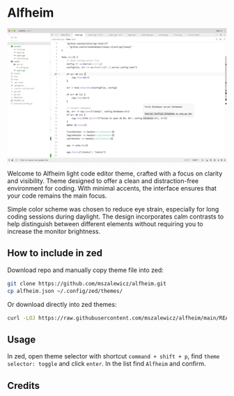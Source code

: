 # Alfheim

![alfheim](https://github.com/mszalewicz/alfheim/blob/main/static/alfheim_theme.png)

Welcome to Alfheim light code editor theme, crafted with a focus on clarity and visibility. Theme designed to offer a clean and distraction-free environment for coding. With minimal accents, the interface ensures that your code remains the main focus.

Simple color scheme was chosen to reduce eye strain, especially for long coding sessions during daylight. The design incorporates calm contrasts to help distinguish between different elements without requiring you to increase the monitor brightness.

## How to include in zed

Download repo and manually copy theme file into zed:

```sh
git clone https://github.com/mszalewicz/alfheim.git
cp alfheim.json ~/.config/zed/themes/
```

Or download directly into zed themes:

```sh
curl -LOJ https://raw.githubusercontent.com/mszalewicz/alfheim/main/README.md --output-dir ~/.config/zed/themes/
```

## Usage

In zed, open theme selector with shortcut `command + shift + p`, find `theme selector: toggle` and click `enter`. In the list find `Alfheim` and confirm.

## Credits
